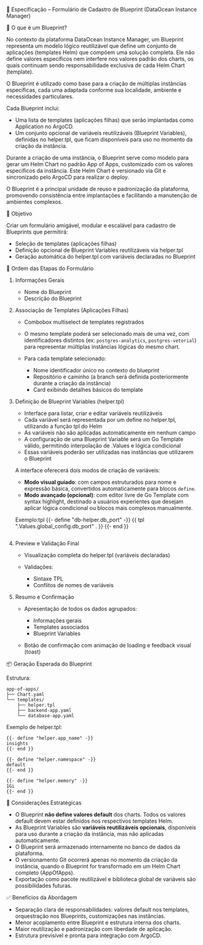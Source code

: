 📝 Especificação – Formulário de Cadastro de Blueprint (DataOcean Instance Manager)

📖 O que é um Blueprint?

No contexto da plataforma DataOcean Instance Manager, um Blueprint representa um modelo lógico reutilizável que define um conjunto de aplicações (templates Helm) que compõem uma solução completa. Ele não define valores específicos nem interfere nos valores padrão dos charts, os quais continuam sendo responsabilidade exclusiva de cada Helm Chart (template).

O Blueprint é utilizado como base para a criação de múltiplas instâncias específicas, cada uma adaptada conforme sua localidade, ambiente e necessidades particulares.

Cada Blueprint inclui:

- Uma lista de templates (aplicações filhas) que serão implantadas como Application no ArgoCD.
- Um conjunto opcional de variáveis reutilizáveis (Blueprint Variables), definidas no helper.tpl, que ficam disponíveis para uso no momento da criação da instância.

Durante a criação de uma instância, o Blueprint serve como modelo para gerar um Helm Chart no padrão App of Apps, customizado com os valores específicos da instância. Este Helm Chart é versionado via Git e sincronizado pelo ArgoCD para realizar o deploy.

O Blueprint é a principal unidade de reuso e padronização da plataforma, promovendo consistência entre implantações e facilitando a manutenção de ambientes complexos.

🎯 Objetivo

Criar um formulário amigável, modular e escalável para cadastro de Blueprints que permitirá:

- Seleção de templates (aplicações filhas)
- Definição opcional de Blueprint Variables reutilizáveis via helper.tpl
- Geração automática do helper.tpl com variáveis declaradas no Blueprint

🔄 Ordem das Etapas do Formulário

1. Informações Gerais

   - Nome do Blueprint
   - Descrição do Blueprint

2. Associação de Templates (Aplicações Filhas)

   - Combobox multiselect de templates registrados
   - O mesmo template poderá ser selecionado mais de uma vez, com identificadores distintos (ex: `postgres-analytics`, `postgres-vetorial`) para representar múltiplas instâncias lógicas do mesmo chart.
   - Para cada template selecionado:

     - Nome identificador único no contexto do blueprint
     - Repositório e caminho (a branch será definida posteriormente durante a criação da instância)
     - Card exibindo detalhes básicos do template

3. Definição de Blueprint Variables (helper.tpl)

   - Interface para listar, criar e editar variáveis reutilizáveis
   - Cada variável será representada por um define no helper.tpl, utilizando a função tpl do Helm
   - As variáveis não são aplicadas automaticamente em nenhum campo
   - A configuração de uma Blueprint Variable será um Go Template válido, permitindo interpolação de .Values e lógica condicional
   - Essas variáveis poderão ser utilizadas nas instâncias que utilizarem o Blueprint

   A interface oferecerá dois modos de criação de variáveis:

   - **Modo visual guiado**: com campos estruturados para nome e expressão básica, convertidos automaticamente para blocos `define`.
   - **Modo avançado (opcional)**: com editor livre de Go Template com syntax highlight, destinado a usuários experientes que desejam aplicar lógica condicional ou blocos mais complexos manualmente.

   Exemplo\:tpl {{- define "db-helper.db\_port" -}} {{ tpl ".Values.global\_config.db\_port" . }} {{- end }}

   ```

   ```

4. Preview e Validação Final

   - Visualização completa do helper.tpl (variáveis declaradas)
   - Validações:

     - Sintaxe TPL
     - Conflitos de nomes de variáveis

5. Resumo e Confirmação

   - Apresentação de todos os dados agrupados:

     - Informações gerais
     - Templates associados
     - Blueprint Variables

   - Botão de confirmação com animação de loading e feedback visual (toast)

📦 Geração Esperada do Blueprint

Estrutura:

```
app-of-apps/
├── Chart.yaml
└── templates/
    ├── helper.tpl
    ├── backend-app.yaml
    └── database-app.yaml
```

Exemplo de helper.tpl:

```tpl
{{- define "helper.app_name" -}}
insights
{{- end }}

{{- define "helper.namespace" -}}
default
{{- end }}

{{- define "helper.memory" -}}
1Gi
{{- end }}
```

🔄 Considerações Estratégicas

- O Blueprint **não define valores default** dos charts. Todos os valores default devem estar definidos nos respectivos templates Helm.
- As Blueprint Variables são **variáveis reutilizáveis opcionais**, disponíveis para uso durante a criação da instância, mas não aplicadas automaticamente.
- O Blueprint será armazenado internamente no banco de dados da plataforma.
- O versionamento Git ocorrerá apenas no momento da criação da instância, quando o Blueprint for transformado em um Helm Chart completo (AppOfApps).
- Exportação como pacote reutilizável e biblioteca global de variáveis são possibilidades futuras.

✅ Benefícios da Abordagem

- Separação clara de responsabilidades: valores default nos templates, orquestração nos Blueprints, customizações nas instâncias.
- Menor acoplamento entre Blueprint e estrutura interna dos charts.
- Maior reutilização e padronização com liberdade de aplicação.
- Estrutura previsível e pronta para integração com ArgoCD.
